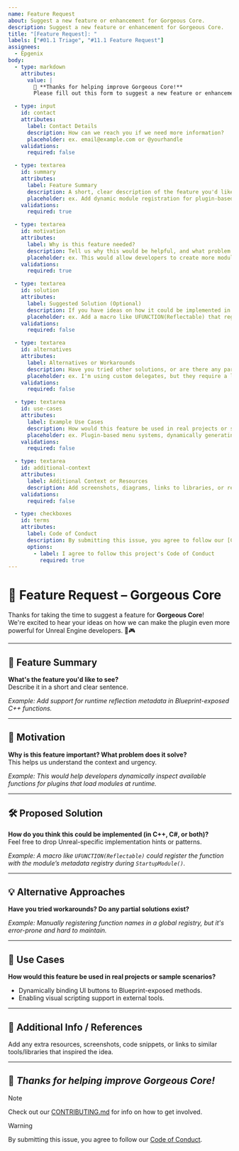 ```yaml
---
name: Feature Request
about: Suggest a new feature or enhancement for Gorgeous Core.
description: Suggest a new feature or enhancement for Gorgeous Core.
title: "[Feature Request]: "
labels: ["#01.1 Triage", "#11.1 Feature Request"]
assignees:
  - Epgenix
body:
  - type: markdown
    attributes:
      value: |
        🙌 **Thanks for helping improve Gorgeous Core!**  
        Please fill out this form to suggest a new feature or enhancement for the plugin. The more detail, the better! 💡

  - type: input
    id: contact
    attributes:
      label: Contact Details
      description: How can we reach you if we need more information?
      placeholder: ex. email@example.com or @yourhandle
    validations:
      required: false

  - type: textarea
    id: summary
    attributes:
      label: Feature Summary
      description: A short, clear description of the feature you'd like to see.
      placeholder: ex. Add dynamic module registration for plugin-based systems
    validations:
      required: true

  - type: textarea
    id: motivation
    attributes:
      label: Why is this feature needed?
      description: Tell us why this would be helpful, and what problem it solves.
      placeholder: ex. This would allow developers to create more modular plugin architectures...
    validations:
      required: true

  - type: textarea
    id: solution
    attributes:
      label: Suggested Solution (Optional)
      description: If you have ideas on how it could be implemented in C++, C#, or Unreal Engine – share them here!
      placeholder: ex. Add a macro like UFUNCTION(Reflectable) that registers methods to a global metadata registry.
    validations:
      required: false

  - type: textarea
    id: alternatives
    attributes:
      label: Alternatives or Workarounds
      description: Have you tried other solutions, or are there any partial workarounds that exist?
      placeholder: ex. I'm using custom delegates, but they require a lot of boilerplate and manual linking.
    validations:
      required: false

  - type: textarea
    id: use-cases
    attributes:
      label: Example Use Cases
      description: How would this feature be used in real projects or scenarios?
      placeholder: ex. Plugin-based menu systems, dynamically generating UI from reflected functions, etc.
    validations:
      required: false

  - type: textarea
    id: additional-context
    attributes:
      label: Additional Context or Resources
      description: Add screenshots, diagrams, links to libraries, or references that inspired the feature.
    validations:
      required: false

  - type: checkboxes
    id: terms
    attributes:
      label: Code of Conduct
      description: By submitting this issue, you agree to follow our [Code of Conduct](./CODE_OF_CONDUCT.md).
      options:
        - label: I agree to follow this project's Code of Conduct
          required: true
---
```


<!-- FEATURE REQUEST TEMPLATE -->

# 🌟 Feature Request – Gorgeous Core

Thanks for taking the time to suggest a feature for **Gorgeous Core**!  
We're excited to hear your ideas on how we can make the plugin even more powerful for Unreal Engine developers. 💬🎮

---

## 📌 Feature Summary

**What's the feature you'd like to see?**  
Describe it in a short and clear sentence.

_Example: Add support for runtime reflection metadata in Blueprint-exposed C++ functions._

---

## 🧠 Motivation

**Why is this feature important? What problem does it solve?**  
This helps us understand the context and urgency.

_Example: This would help developers dynamically inspect available functions for plugins that load modules at runtime._

---

## 🛠️ Proposed Solution

**How do you think this could be implemented (in C++, C#, or both)?**  
Feel free to drop Unreal-specific implementation hints or patterns.

_Example: A macro like `UFUNCTION(Reflectable)` could register the function with the module’s metadata registry during `StartupModule()`._

---

## 💡 Alternative Approaches

**Have you tried workarounds? Do any partial solutions exist?**

_Example: Manually registering function names in a global registry, but it's error-prone and hard to maintain._

---

## 🧪 Use Cases

**How would this feature be used in real projects or sample scenarios?**

- Dynamically binding UI buttons to Blueprint-exposed methods.
- Enabling visual scripting support in external tools.

---

## 📎 Additional Info / References

Add any extra resources, screenshots, code snippets, or links to similar tools/libraries that inspired the idea.

---

## 🙌 _Thanks for helping improve Gorgeous Core!_

> [!NOTE]
> Check out our [CONTRIBUTING.md](https://github.com/Epic-Nova/Gorgeous-Core/blob/master/CONTRIBUTING.md) for info on how to get involved.

> [!WARNING]
> By submitting this issue, you agree to follow our [Code of Conduct](https://github.com/Epic-Nova/Gorgeous-Core/blob/master/CODE_OF_CONDUCT.md).
